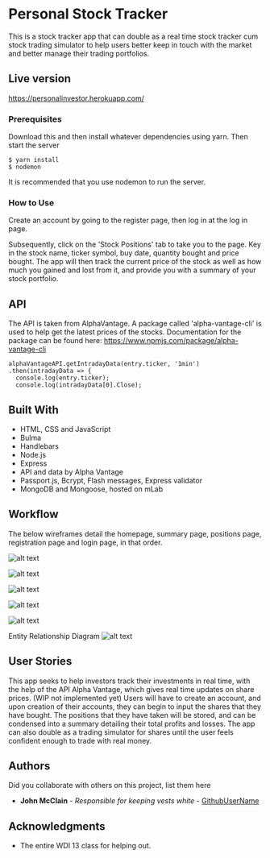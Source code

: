 # Personal Stock Tracker

This is a stock tracker app that can double as a real time stock tracker cum stock trading simulator to help users better keep in touch with the market and better manage their trading portfolios.

## Live version

https://personalinvestor.herokuapp.com/

### Prerequisites

Download this and then install whatever dependencies using yarn. Then start the server

```
$ yarn install
$ nodemon
```
It is recommended that you use nodemon to run the server.

### How to Use

Create an account by going to the register page, then log in at the log in page.

Subsequently, click on the 'Stock Positions' tab to take you to the page. Key in the stock name, ticker symbol, buy date, quantity bought and price bought. The app will then track the current price of the stock as well as how much you gained and lost from it, and provide you with a summary of your stock portfolio.





## API

The API is taken from AlphaVantage. A package called 'alpha-vantage-cli' is used to help get the latest prices of the stocks. Documentation for the package can be found here: https://www.npmjs.com/package/alpha-vantage-cli


```
alphaVantageAPI.getIntradayData(entry.ticker, '1min')
.then(intradayData => {
  console.log(entry.ticker);
  console.log(intradayData[0].Close);
```



## Built With

* HTML, CSS and JavaScript
* Bulma
* Handlebars
* Node.js
* Express
* API and data by Alpha Vantage
* Passport.js, Bcrypt, Flash messages, Express validator
* MongoDB and Mongoose, hosted on mLab




## Workflow

The below wireframes detail the homepage, summary page, positions page, registration page and login page, in that order.


![alt text](https://github.com/empludo/project-2/blob/master/images/homepage.png )

![alt text](https://github.com/empludo/project-2/blob/master/images/summary.png )

![alt text](https://github.com/empludo/project-2/blob/master/images/positions.png )

![alt text](https://github.com/empludo/project-2/blob/master/images/register.png )

![alt text](https://github.com/empludo/project-2/blob/master/images/login.png )


Entity Relationship Diagram
![alt text](https://github.com/empludo/project-2/blob/master/images/erd.png )


## User Stories

This app seeks to help investors track their investments in real time, with the help of the API Alpha Vantage, which gives real time updates on share prices. (WIP not implemented yet) Users will have to create an account, and upon creation of their accounts, they can begin to input the shares that they have bought. The positions that they have taken will be stored, and can be condensed into a summary detailing their total profits and losses. The app can also double as a trading simulator for shares until the user feels confident enough to trade with real money.

## Authors

Did you collaborate with others on this project, list them here

* **John McClain** - *Responsible for keeping vests white* - [GithubUserName](https://github.com/GithubUserName)

## Acknowledgments

* The entire WDI 13 class for helping out.
